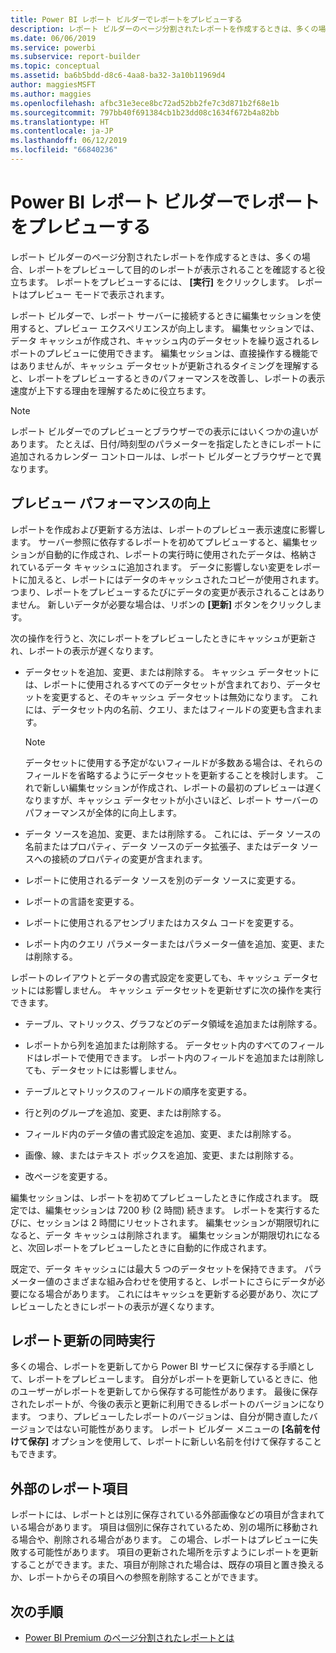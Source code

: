 ```yaml
---
title: Power BI レポート ビルダーでレポートをプレビューする
description: レポート ビルダーのページ分割されたレポートを作成するときは、多くの場合、レポートをプレビューして目的のレポートが表示されることを確認すると役立ちます。
ms.date: 06/06/2019
ms.service: powerbi
ms.subservice: report-builder
ms.topic: conceptual
ms.assetid: ba6b5bdd-d8c6-4aa8-ba32-3a10b11969d4
author: maggiesMSFT
ms.author: maggies
ms.openlocfilehash: afbc31e3ece8bc72ad52bb2fe7c3d871b2f68e1b
ms.sourcegitcommit: 797bb40f691384cb1b23dd08c1634f672b4a82bb
ms.translationtype: HT
ms.contentlocale: ja-JP
ms.lasthandoff: 06/12/2019
ms.locfileid: "66840236"
---
```

# <a name="previewing-reports-in-power-bi-report-builder"></a>Power BI レポート ビルダーでレポートをプレビューする
  レポート ビルダーのページ分割されたレポートを作成するときは、多くの場合、レポートをプレビューして目的のレポートが表示されることを確認すると役立ちます。 レポートをプレビューするには、 **[実行]** をクリックします。 レポートはプレビュー モードで表示されます。  
  
 レポート ビルダーで、レポート サーバーに接続するときに編集セッションを使用すると、プレビュー エクスペリエンスが向上します。 編集セッションでは、データ キャッシュが作成され、キャッシュ内のデータセットを繰り返されるレポートのプレビューに使用できます。 編集セッションは、直接操作する機能ではありませんが、キャッシュ データセットが更新されるタイミングを理解すると、レポートをプレビューするときのパフォーマンスを改善し、レポートの表示速度が上下する理由を理解するために役立ちます。  

  
> [!NOTE]  
> レポート ビルダーでのプレビューとブラウザーでの表示にはいくつかの違いがあります。 たとえば、日付/時刻型のパラメーターを指定したときにレポートに追加されるカレンダー コントロールは、レポート ビルダーとブラウザーとで異なります。 
  
## <a name="improving-preview-performance"></a>プレビュー パフォーマンスの向上  
 レポートを作成および更新する方法は、レポートのプレビュー表示速度に影響します。 サーバー参照に依存するレポートを初めてプレビューすると、編集セッションが自動的に作成され、レポートの実行時に使用されたデータは、格納されているデータ キャッシュに追加されます。 データに影響しない変更をレポートに加えると、レポートにはデータのキャッシュされたコピーが使用されます。 つまり、レポートをプレビューするたびにデータの変更が表示されることはありません。 新しいデータが必要な場合は、リボンの **[更新]** ボタンをクリックします。  
  
 次の操作を行うと、次にレポートをプレビューしたときにキャッシュが更新され、レポートの表示が遅くなります。  
  
-   データセットを追加、変更、または削除する。 キャッシュ データセットには、レポートに使用されるすべてのデータセットが含まれており、データセットを変更すると、そのキャッシュ データセットは無効になります。 これには、データセット内の名前、クエリ、またはフィールドの変更も含まれます。  
  
    > [!NOTE]  
    >  データセットに使用する予定がないフィールドが多数ある場合は、それらのフィールドを省略するようにデータセットを更新することを検討します。 これで新しい編集セッションが作成され、レポートの最初のプレビューは遅くなりますが、キャッシュ データセットが小さいほど、レポート サーバーのパフォーマンスが全体的に向上します。  
  
-   データ ソースを追加、変更、または削除する。 これには、データ ソースの名前またはプロパティ、データ ソースのデータ拡張子、またはデータ ソースへの接続のプロパティの変更が含まれます。  
  
-   レポートに使用されるデータ ソースを別のデータ ソースに変更する。  
  
-   レポートの言語を変更する。  
  
-   レポートに使用されるアセンブリまたはカスタム コードを変更する。  
  
-   レポート内のクエリ パラメーターまたはパラメーター値を追加、変更、または削除する。  
  
 レポートのレイアウトとデータの書式設定を変更しても、キャッシュ データセットには影響しません。 キャッシュ データセットを更新せずに次の操作を実行できます。  
  
-   テーブル、マトリックス、グラフなどのデータ領域を追加または削除する。  
  
-   レポートから列を追加または削除する。 データセット内のすべてのフィールドはレポートで使用できます。 レポート内のフィールドを追加または削除しても、データセットには影響しません。  
  
-   テーブルとマトリックスのフィールドの順序を変更する。  
  
-   行と列のグループを追加、変更、または削除する。  
  
-   フィールド内のデータ値の書式設定を追加、変更、または削除する。  
  
-   画像、線、またはテキスト ボックスを追加、変更、または削除する。  
  
-   改ページを変更する。  
  
編集セッションは、レポートを初めてプレビューしたときに作成されます。 既定では、編集セッションは 7200 秒 (2 時間) 続きます。 レポートを実行するたびに、セッションは 2 時間にリセットされます。 編集セッションが期限切れになると、データ キャッシュは削除されます。 編集セッションが期限切れになると、次回レポートをプレビューしたときに自動的に作成されます。
  
既定で、データ キャッシュには最大 5 つのデータセットを保持できます。 パラメーター値のさまざまな組み合わせを使用すると、レポートにさらにデータが必要になる場合があります。 これにはキャッシュを更新する必要があり、次にプレビューしたときにレポートの表示が遅くなります。 
  
## <a name="concurrency-of-report-updates"></a>レポート更新の同時実行  
多くの場合、レポートを更新してから Power BI サービスに保存する手順として、レポートをプレビューします。 自分がレポートを更新しているときに、他のユーザーがレポートを更新してから保存する可能性があります。 最後に保存されたレポートが、今後の表示と更新に利用できるレポートのバージョンになります。 つまり、プレビューしたレポートのバージョンは、自分が開き直したバージョンではない可能性があります。 レポート ビルダー メニューの **[名前を付けて保存]** オプションを使用して、レポートに新しい名前を付けて保存することもできます。  
  
## <a name="external-report-items"></a>外部のレポート項目  
 レポートには、レポートとは別に保存されている外部画像などの項目が含まれている場合があります。 項目は個別に保存されているため、別の場所に移動される場合や、削除される場合があります。 この場合、レポートはプレビューに失敗する可能性があります。 項目の更新された場所を示すようにレポートを更新することができます。また、項目が削除された場合は、既存の項目と置き換えるか、レポートからその項目への参照を削除することができます。  
  
## <a name="next-steps"></a>次の手順

- [Power BI Premium のページ分割されたレポートとは](paginated-reports-report-builder-power-bi.md)
  
